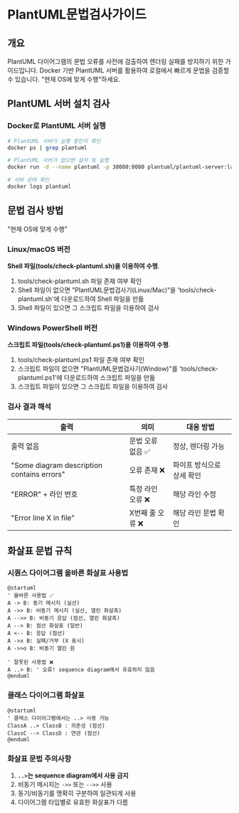 # PlantUML문법검사가이드

## 개요

PlantUML 다이어그램의 문법 오류를 사전에 검출하여 렌더링 실패를 방지하기 위한 가이드입니다. Docker 기반 PlantUML 서버를 활용하여 로컬에서 빠르게 문법을 검증할 수 있습니다.
"현재 OS에 맞게 수행"하세요. 

## PlantUML 서버 설치 검사

### Docker로 PlantUML 서버 실행

```bash
# PlantUML 서버가 실행 중인지 확인
docker ps | grep plantuml

# PlantUML 서버가 없으면 설치 및 실행
docker run -d --name plantuml -p 38080:8080 plantuml/plantuml-server:latest

# 서버 상태 확인
docker logs plantuml
```

## 문법 검사 방법
"현재 OS에 맞게 수행" 

### Linux/macOS 버전
**Shell 파일(tools/check-plantuml.sh)을 이용하여 수행**.

1. tools/check-plantuml.sh 파일 존재 여부 확인 
2. Shell 파일이 없으면 "PlantUML문법검사기(Linux/Mac)"을 'tools/check-plantuml.sh'에 다운로드하여 Shell 파일을 만듦
3. Shell 파일이 있으면 그 스크립트 파일을 이용하여 검사


### Windows PowerShell 버전
**스크립트 파일(tools/check-plantuml.ps1)을 이용하여 수행**.

1. tools/check-plantuml.ps1 파일 존재 여부 확인 
2. 스크립트 파일이 없으면 "PlantUML문법검사기(Window)"를 'tools/check-plantuml.ps1'에 다운로드하여 스크립트 파일을 만듦
3. 스크립트 파일이 있으면 그 스크립트 파일을 이용하여 검사

### 검사 결과 해석

| 출력 | 의미 | 대응 방법 |
|------|------|-----------|
| 출력 없음 | 문법 오류 없음 ✅ | 정상, 렌더링 가능 |
| "Some diagram description contains errors" | 오류 존재 ❌ | 파이프 방식으로 상세 확인 |
| "ERROR" + 라인 번호 | 특정 라인 오류 ❌ | 해당 라인 수정 |
| "Error line X in file" | X번째 줄 오류 ❌ | 해당 라인 문법 확인 |

## 화살표 문법 규칙

### 시퀀스 다이어그램 올바른 화살표 사용법

```plantuml
@startuml
' 올바른 사용법 ✅
A -> B: 동기 메시지 (실선)
A ->> B: 비동기 메시지 (실선, 열린 화살촉)
A -->> B: 비동기 응답 (점선, 열린 화살촉)  
A --> B: 점선 화살표 (일반)
A <-- B: 응답 (점선)
A ->x B: 실패/거부 (X 표시)
A ->>o B: 비동기 열린 원

' 잘못된 사용법 ❌
A ..> B: ' 오류! sequence diagram에서 유효하지 않음
@enduml
```

### 클래스 다이어그램 화살표

```plantuml
@startuml
' 클래스 다이어그램에서는 ..> 사용 가능
ClassA ..> ClassB : 의존성 (점선)
ClassC --> ClassD : 연관 (점선)
@enduml
```

### 화살표 문법 주의사항

1. **`..>`는 sequence diagram에서 사용 금지**
2. 비동기 메시지는 `->>` 또는 `-->>` 사용
3. 동기/비동기를 명확히 구분하여 일관되게 사용
4. 다이어그램 타입별로 유효한 화살표가 다름
